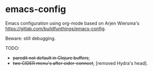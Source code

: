 # emacs-config
Emacs configuration using org-mode based on Arjen
Wiersma's <https://gitlab.com/buildfunthings/emacs-config>.

Beware: still debugging.

TODO:
  * ~~paredit not default in Clojure buffers~~;
  * ~~two CIDER menu's after cider-connect~~; [removed Hydra's head].
